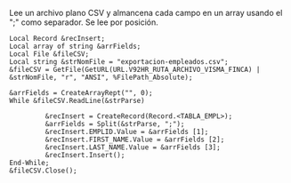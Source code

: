 Lee un archivo plano CSV y almancena cada campo en un array usando el ";" como separador.
Se lee por posición.

```
Local Record &recInsert;
Local array of string &arrFields;
Local File &fileCSV;
Local string &strNomFile = "exportacion-empleados.csv";
&fileCSV = GetFile(GetURL(URL.V92HR_RUTA_ARCHIVO_VISMA_FINCA) | &strNomFile, "r", "ANSI", %FilePath_Absolute);

&arrFields = CreateArrayRept("", 0);
While &fileCSV.ReadLine(&strParse)

         &recInsert = CreateRecord(Record.<TABLA_EMPL>);
         &arrFields = Split(&strParse, ";");        
         &recInsert.EMPLID.Value = &arrFields [1];
         &recInsert.FIRST_NAME.Value = &arrFields [2];
         &recInsert.LAST_NAME.Value = &arrFields [3];
         &recInsert.Insert();
End-While;
&fileCSV.Close();
```